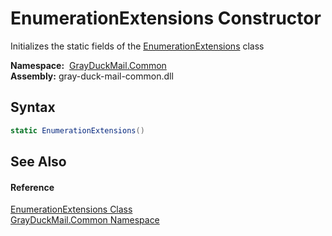 EnumerationExtensions Constructor
=================================
Initializes the static fields of the [EnumerationExtensions][1] class

  **Namespace:**  [GrayDuckMail.Common][2]  
  **Assembly:** gray-duck-mail-common.dll

Syntax
------

```csharp
static EnumerationExtensions()
```


See Also
--------

#### Reference
[EnumerationExtensions Class][1]  
[GrayDuckMail.Common Namespace][2]  

[1]: README.md
[2]: ../README.md